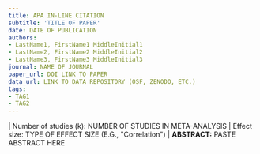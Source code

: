 ```yaml
---
title: APA IN-LINE CITATION 
subtitle: 'TITLE OF PAPER'
date: DATE OF PUBLICATION
authors:
- LastName1, FirstName1 MiddleInitial1
- LastName2, FirstName2 MiddleInitial2
- LastName3, FirstName3 MiddleInitial3
journal: NAME OF JOURNAL
paper_url: DOI LINK TO PAPER
data_url: LINK TO DATA REPOSITORY (OSF, ZENODO, ETC.)
tags:
- TAG1
- TAG2
---
```

| Number of studies (k): NUMBER OF STUDIES IN META-ANALYSIS | Effect size: TYPE OF EFFECT SIZE (E.G., "Correlation") | **ABSTRACT:** PASTE ABSTRACT HERE
